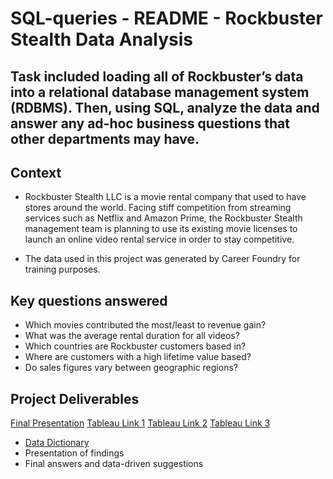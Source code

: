 # SQL-queries - README - Rockbuster Stealth Data Analysis

## Task included loading all of Rockbuster’s data into a relational database management system (RDBMS). Then, using SQL, analyze the data and answer any ad-hoc business questions that other departments may have.

## Context

- Rockbuster Stealth LLC is a movie rental company that used to have stores around the world. Facing stiff competition from streaming services such as Netflix and Amazon Prime, the Rockbuster Stealth management team is planning to use its existing movie licenses to launch an online video rental service in order to stay competitive.

-  The data used in this project was generated by Career Foundry for training purposes.

## Key questions answered

- Which movies contributed the most/least to revenue gain?
- What was the average rental duration for all videos?
- Which countries are Rockbuster customers based in?
- Where are customers with a high lifetime value based?
- Do sales figures vary between geographic regions?

## Project Deliverables
[Final Presentation](Rockbuster_sent_to_client/Rockbuster_Presentation_RGN.pdf)
[Tableau Link 1](Rockbuster_sent_to_client/Rockbuster_Tableau_Top_genres.lnk)
[Tableau Link 2](Rockbuster_sent_to_client/Rockbuster_Tableau_cust_world.lnk)
[Tableau Link 3](Rockbuster_sent_to_client/Rockbuster_Tableau_top_cust.lnk)


- [Data Dictionary](Rockbuster_sent_to_client/Rockbuster_Data_Dictionary.pdf)
- Presentation of findings
- Final answers and data-driven suggestions
